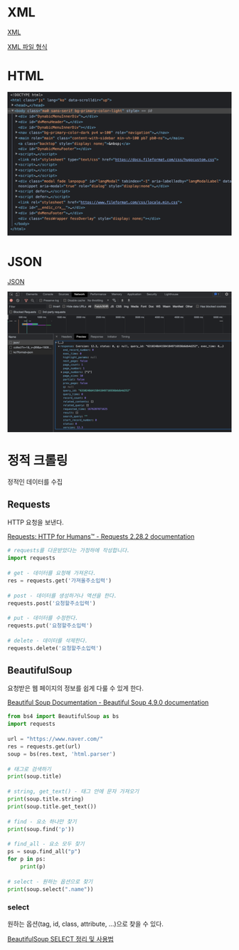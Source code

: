 # XML

[XML](https://ko.wikipedia.org/wiki/XML)

[XML 파일 형식](https://docs.fileformat.com/ko/web/xml/)

# HTML

[](https://namu.wiki/w/HTML)

![](./img/crawling-1.png)

# JSON

[JSON](https://ko.wikipedia.org/wiki/JSON)

![](./img/crawling-2.png)

# 정적 크롤링

정적인 데이터를 수집

## Requests

HTTP 요청을 보낸다.

[Requests: HTTP for Humans™ - Requests 2.28.2 documentation](https://requests.readthedocs.io/en/latest/)

```python
# requests를 다운받았다는 가정하에 작성합니다.
import requests

# get - 데이터를 요청해 가져온다.
res = requests.get('가져올주소입력')

# post - 데이터를 생성하거나 액션을 한다.
requests.post('요청할주소입력')

# put - 데이터를 수정한다.
requests.put('요청할주소입력')

# delete - 데이터를 삭제한다.
requests.delete('요청할주소입력')
```

## BeautifulSoup

요청받은 웹 페이지의 정보를 쉽게 다룰 수 있게 한다.

[Beautiful Soup Documentation - Beautiful Soup 4.9.0 documentation](https://www.crummy.com/software/BeautifulSoup/bs4/doc/)

```python
from bs4 import BeautifulSoup as bs
import requests

url = "https://www.naver.com/"
res = requests.get(url)
soup = bs(res.text, 'html.parser')

# 태그로 검색하기
print(soup.title)

# string, get_text() - 태그 안에 문자 가져오기
print(soup.title.string)
print(soup.title.get_text())

# find - 요소 하나만 찾기
print(soup.find('p'))

# find_all - 요소 모두 찾기
ps = soup.find_all("p")
for p in ps:
	print(p)

# select - 원하는 옵션으로 찾기
print(soup.select(".name"))
```

### select

원하는 옵션(tag, id, class, attribute, …)으로 찾을 수 있다.

[BeautifulSoup SELECT 정리 및 사용법](https://pythonblog.co.kr/coding/11/)
